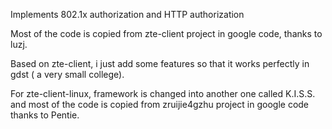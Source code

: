 Implements 802.1x authorization and HTTP authorization

Most of the code is copied from zte-client project in google code, thanks to luzj.

Based on zte-client, i just add some features so that it works perfectly in gdst ( a very small college).

For zte-client-linux, framework is changed into another one called K.I.S.S. and most of the code is copied from zruijie4gzhu project in google code thanks to Pentie.
